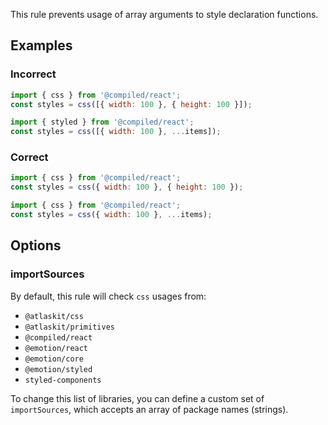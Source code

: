This rule prevents usage of array arguments to style declaration functions.

## Examples

### Incorrect

```js
import { css } from '@compiled/react';
const styles = css([{ width: 100 }, { height: 100 }]);
```

```js
import { styled } from '@compiled/react';
const styles = css([{ width: 100 }, ...items]);
```

### Correct

```js
import { css } from '@compiled/react';
const styles = css({ width: 100 }, { height: 100 });
```

```js
import { css } from '@compiled/react';
const styles = css({ width: 100 }, ...items);
```

## Options

### importSources

By default, this rule will check `css` usages from:

- `@atlaskit/css`
- `@atlaskit/primitives`
- `@compiled/react`
- `@emotion/react`
- `@emotion/core`
- `@emotion/styled`
- `styled-components`

To change this list of libraries, you can define a custom set of `importSources`, which accepts an array of package names (strings).
